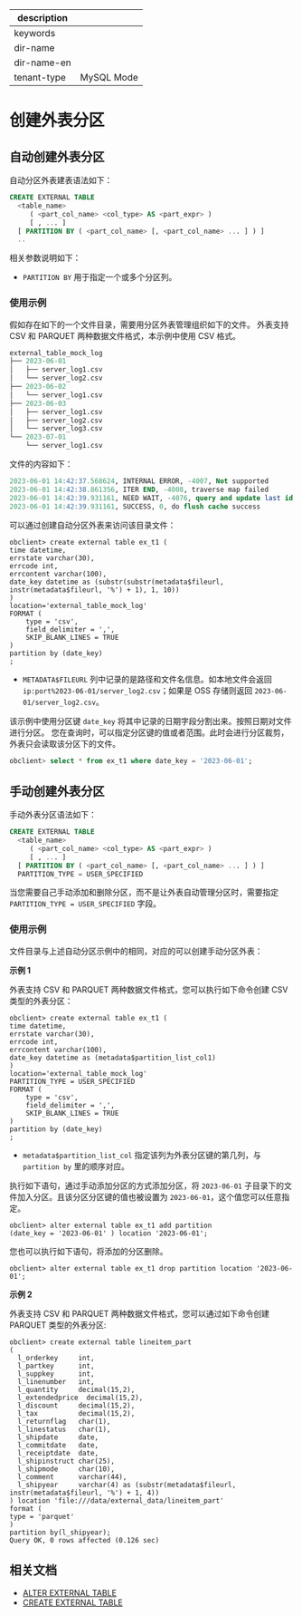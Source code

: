 |description||
|---|---|
|keywords||
|dir-name||
|dir-name-en||
|tenant-type|MySQL Mode|

# 创建外表分区

## 自动创建外表分区

自动分区外表建表语法如下：

```sql
CREATE EXTERNAL TABLE
  <table_name>
     ( <part_col_name> <col_type> AS <part_expr> )
     [ , ... ]
  [ PARTITION BY ( <part_col_name> [, <part_col_name> ... ] ) ]
  ..
```

相关参数说明如下：

* `PARTITION BY` 用于指定一个或多个分区列。

### 使用示例

假如存在如下的一个文件目录，需要用分区外表管理组织如下的文件。
外表支持 CSV 和 PARQUET 两种数据文件格式，本示例中使用 CSV 格式。

```sql
external_table_mock_log
├── 2023-06-01
│   ├── server_log1.csv
│   └── server_log2.csv
├── 2023-06-02
│   └── server_log1.csv
├── 2023-06-03
│   ├── server_log1.csv
│   ├── server_log2.csv
│   └── server_log3.csv
└── 2023-07-01
    └── server_log1.csv
```

文件的内容如下：

```sql
2023-06-01 14:42:37.568624, INTERNAL ERROR, -4007, Not supported
2023-06-01 14:42:38.861356, ITER END, -4008, traverse map failed
2023-06-01 14:42:39.931161, NEED WAIT, -4076, query and update last id fail
2023-06-01 14:42:39.931161, SUCCESS, 0, do flush cache success
```

可以通过创建自动分区外表来访问该目录文件：

```shell
obclient> create external table ex_t1 (
time datetime,
errstate varchar(30),
errcode int,
errcontent varchar(100),
date_key datetime as (substr(substr(metadata$fileurl, instr(metadata$fileurl, '%') + 1), 1, 10))
)
location='external_table_mock_log'
FORMAT (
    type = 'csv',
    field_delimiter = ',',
    SKIP_BLANK_LINES = TRUE
)
partition by (date_key)
;
```

* `METADATA$FILEURL` 列中记录的是路径和文件名信息。如本地文件会返回 `ip:port%2023-06-01/server_log2.csv`；如果是 OSS 存储则返回 `2023-06-01/server_log2.csv`。

该示例中使用分区键 `date_key` 将其中记录的日期字段分割出来。按照日期对文件进行分区。
您在查询时，可以指定分区键的值或者范围。此时会进行分区裁剪，外表只会读取该分区下的文件。

```sql
obclient> select * from ex_t1 where date_key = '2023-06-01';
```

## 手动创建外表分区

手动外表分区语法如下：

```sql
CREATE EXTERNAL TABLE
  <table_name>
     ( <part_col_name> <col_type> AS <part_expr> )
     [ , ... ]
  [ PARTITION BY ( <part_col_name> [, <part_col_name> ... ] ) ]
  PARTITION_TYPE = USER_SPECIFIED
```

当您需要自己手动添加和删除分区，而不是让外表自动管理分区时，需要指定 `PARTITION_TYPE = USER_SPECIFIED` 字段。

### 使用示例

文件目录与上述自动分区示例中的相同，对应的可以创建手动分区外表：

**示例 1**

外表支持 CSV 和 PARQUET 两种数据文件格式，您可以执行如下命令创建 CSV 类型的外表分区：

```shell
obclient> create external table ex_t1 (
time datetime,
errstate varchar(30),
errcode int,
errcontent varchar(100),
date_key datetime as (metadata$partition_list_col1)
)
location='external_table_mock_log'
PARTITION_TYPE = USER_SPECIFIED
FORMAT (
    type = 'csv',
    field_delimiter = ',',
    SKIP_BLANK_LINES = TRUE
)
partition by (date_key)
;
```

* `metadata$partition_list_col` 指定该列为外表分区键的第几列，与 `partition by` 里的顺序对应。

执行如下语句，通过手动添加分区的方式添加分区，将 `2023-06-01` 子目录下的文件加入分区。且该分区分区键的值也被设置为 `2023-06-01`，这个值您可以任意指定。

```shell
obclient> alter external table ex_t1 add partition 
(date_key = '2023-06-01' ) location '2023-06-01';
```

您也可以执行如下语句，将添加的分区删除。

```shell
obclient> alter external table ex_t1 drop partition location '2023-06-01';
```

**示例 2**

外表支持 CSV 和 PARQUET 两种数据文件格式，您可以通过如下命令创建 PARQUET 类型的外表分区:

```shell
obclient> create external table lineitem_part
(
  l_orderkey     int,
  l_partkey      int,
  l_suppkey      int,
  l_linenumber   int,
  l_quantity     decimal(15,2),
  l_extendedprice  decimal(15,2),
  l_discount     decimal(15,2),
  l_tax          decimal(15,2),
  l_returnflag   char(1),
  l_linestatus   char(1),
  l_shipdate     date,
  l_commitdate   date,
  l_receiptdate  date,
  l_shipinstruct char(25),
  l_shipmode     char(10),
  l_comment      varchar(44),
  l_shipyear     varchar(4) as (substr(metadata$fileurl, instr(metadata$fileurl, '%') + 1, 4))
) location 'file:///data/external_data/lineitem_part' 
format (
type = 'parquet'
)
partition by(l_shipyear);
Query OK, 0 rows affected (0.126 sec)
```

## 相关文档

* [ALTER EXTERNAL TABLE](../../../../500.sql-reference/100.sql-syntax/200.common-tenant-of-mysql-mode/600.sql-statement-of-mysql-mode/1300.alter-external-table-of-mysql-mode.md)
* [CREATE EXTERNAL TABLE](../../../../500.sql-reference/100.sql-syntax/200.common-tenant-of-mysql-mode/600.sql-statement-of-mysql-mode/2200.create-external-table-of-mysql-mode.md)